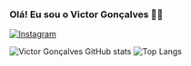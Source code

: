 
### Olá! Eu sou o Victor Gonçalves ✌🏼

[![Instagram](https://img.shields.io/badge/Instagram-E4405F?style=for-the-badge&logo=instagram&logoColor=white)](https://www.instagram.com/_victorgonca/)

![Victor Gonçalves GitHub stats](https://github-readme-stats.vercel.app/api?username=VictorAlgonca&show_icons=true&theme=dark)
![Top Langs](https://github-readme-stats.vercel.app/api/top-langs/?username=VictorAlgonca&layout=compact)
